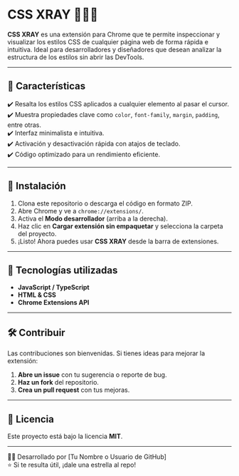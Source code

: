 
# CSS XRAY 🕵️‍♂️🎨  

**CSS XRAY** es una extensión para Chrome que te permite inspeccionar y visualizar los estilos CSS de cualquier página web de forma rápida e intuitiva. Ideal para desarrolladores y diseñadores que desean analizar la estructura de los estilos sin abrir las DevTools.  

---

## 🚀 Características  

✔️ Resalta los estilos CSS aplicados a cualquier elemento al pasar el cursor.  
✔️ Muestra propiedades clave como `color`, `font-family`, `margin`, `padding`, entre otras.  
✔️ Interfaz minimalista e intuitiva.  
✔️ Activación y desactivación rápida con atajos de teclado.  
✔️ Código optimizado para un rendimiento eficiente.  

---

## 🔧 Instalación  

1. Clona este repositorio o descarga el código en formato ZIP.  
2. Abre Chrome y ve a `chrome://extensions/`.  
3. Activa el **Modo desarrollador** (arriba a la derecha).  
4. Haz clic en **Cargar extensión sin empaquetar** y selecciona la carpeta del proyecto.  
5. ¡Listo! Ahora puedes usar **CSS XRAY** desde la barra de extensiones.  

---

## 📌 Tecnologías utilizadas  

- **JavaScript / TypeScript**  
- **HTML & CSS**  
- **Chrome Extensions API**  

---

## 🛠️ Contribuir  

Las contribuciones son bienvenidas. Si tienes ideas para mejorar la extensión:  

1. **Abre un issue** con tu sugerencia o reporte de bug.  
2. **Haz un fork** del repositorio.  
3. **Crea un pull request** con tus mejoras.  

---

## 📜 Licencia  

Este proyecto está bajo la licencia **MIT**.  

---

👨‍💻 Desarrollado por [Tu Nombre o Usuario de GitHub]  
⭐ Si te resulta útil, ¡dale una estrella al repo!
